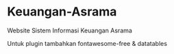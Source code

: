 # Keuangan-Asrama
Website Sistem Informasi Keuangan Asrama  

Untuk plugin tambahkan fontawesome-free & datatables
